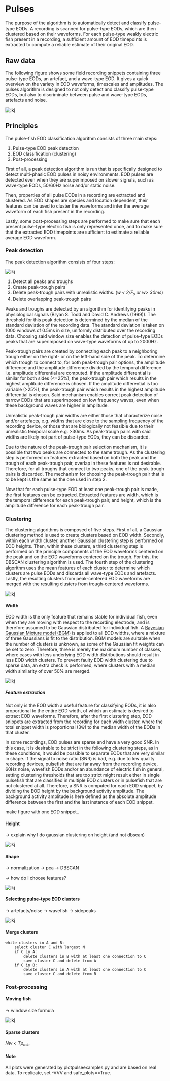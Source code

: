 ﻿# Pulses
The purpose of the algorithm is to automatically detect and classify pulse-type EODs. A recording is scanned for pulse-type EODs, which are then clustered based on their waveforms. For each pulse-type weakly electric fish present in a recording, a sufficient amount of EOD timepoints is extracted to compute a reliable estimate of their original EOD.

## Raw data

The following figure shows some field recording snippets containing three pulse-type EODs, an artefact, and a wave-type EOD. It gives a quick overview on the variety in EOD waveforms, timescales and amplitudes. The pulses algorithm is designed to not only detect and classify pulse-type EODs, but also to discriminate between pulse and wave-type EODs, artefacts and noise.

![lkj](img/EOD_properties.png)

## Principles

The pulse-fish EOD classification algorithm consists of three main steps:
1. Pulse-type EOD peak detection
2. EOD classification (clustering)
3. Post-processing

First of all, a peak detection algorithm is run that is specifically designed to detect multi-phasic EOD pulses in noisy environments. EOD pulses are detected even when they are superimposed on slower signals, such as wave-type EODs, 50/60Hz noise and/or static noise. 

Then, properties of all pulse EODs in a recording are extracted and clustered. As EOD shapes are species and location dependent, their features can be used to cluster the waveforms and infer the average waveform of each fish present in the recording.

Lastly, some post-processing steps are performed to make sure that each present pulse-type electric fish is only represented once, and to make sure that the extracted EOD timepoints are sufficient to estimate a reliable average EOD waveform.

### Peak detection
The peak detection algorithm consists of four steps: 

![lkj](img/peak_detection.png)
1. Detect all peaks and troughs
2. Create peak-trough pairs
3. Delete peak-trough pairs with unrealistic widths. (*w < 2/F<sub>s</sub> or w> 30ms*)
4. Delete overlapping peak-trough pairs

Peaks and troughs are detected by an algorithm for identifying peaks in physiological signals (Bryan S. Todd and David C. Andrews (1999)). The threshold for this peak detection is determined by the median of the standard deviation of the recording data. The standard deviation is taken on 1000 windows of 0.5ms in size, uniformly distributed over the recording data. Choosing said window size enables the detection of pulse-type EODs peaks that are superimposed on wave-type waveforms of up to 2000Hz.

Peak-trough pairs are created by connecting each peak to a neighboring trough either on the right- or on the left-hand side of the peak. To determine which trough to connect to, for both peak-trough pair options, the amplitude difference and the amplitude difference divided by the temporal difference i.e. amplitude differential are computed. If the amplitude differential is similar for both sides (<=25%), the peak-trough pair which results in the highest amplitude difference is chosen. If the amplitude differential is too variable (>25%), the peak-trough pair which results in the highest amplitude differential is chosen. Said mechanism enables correct peak detection of narrow EODs that are superimposed on low frequency waves, even when these background waves are higher in amplitude.

Unrealistic peak-trough pair widths are either those that characterize noise and/or artefacts, e.g. widths that are close to the sampling frequency of the recording device, or those that are biologically not feasible due to their unrealistic temporal scale e.g. >30ms. As peak-trough pairs with said widths are likely not part of pulse-type EODs, they can be discarded.

Due to the nature of the peak-trough pair selection mechanism, it is possible that two peaks are connected to the same trough. As the clustering step is performed on features extracted based on both the peak and the trough of each peak-trough pair, overlap in these features is not desirable. Therefore, for all troughs that connect to two peaks, one of the peak-trough pairs is discarded. The mechanism for choosing the peak-trough pair that is to be kept is the same as the one used in step 2. 

Now that for each pulse-type EOD at least one peak-trough pair is made, the first features can be extracted. Extracted features are width, which is the temporal difference for each peak-trough pair, and height, which is the amplitude difference for each peak-trough pair.

### Clustering

The clustering algorithms is composed of five steps. First of all, a Gaussian clustering method is used to create clusters based on EOD width. Secondly, within each width cluster, another Gaussian clustering step is performed on EOD heights. Then, within these clusters, a third clustering step is performed on the principle components of the EOD waveforms centered on the peak and on the EOD waveforms centered on the trough. For this, the DBSCAN clustering algorithm is used. The fourth step of the clustering algorithm uses the mean features of each cluster to determine which clusters are pulse EODs and discards all wave-type EODs and artefacts. Lastly, the resulting clusters from peak-centered EOD waveforms are merged with the resulting clusters from trough-centered waveforms.

![lkj](img/clustering.png)

#### Width
EOD width is the only feature that remains stable for individual fish, even when they are moving with respect to the recording electrode, and is therefore assumed to be Gaussian distributed for individual fish. 
A <a href="https://scikit-learn.org/stable/modules/generated/sklearn.mixture.BayesianGaussianMixture.html" target="_blank">Bayesian Gaussian Mixture model (BGM)</a> is applied to all EOD widths, where a mixture of three Gaussians is fit to the distribution. BGM models are suitable when the number of clusters is unknown, as some of the Gaussian fit weights can be set to zero. Therefore, three is merely the maximum number of classes, where cases with less underlying EOD width distributions should result in less EOD width clusters. To prevent faulty EOD width clustering due to sparse data, an extra check is performed, where clusters with a median width similarity of over 50% are merged. 

![lkj](img/BGM_width.png)
##### Feature extraction
Not only is the EOD width a useful feature for classifying EODs, it is also proportional to the entire EOD width, of which an estimate is desired to extract EOD waveforms. Therefore, after the first clustering step, EOD snippets are extracted from the recording for each width cluster, where the total snippet width is proportional (3w&#771;) to the median width of the EODs in that cluster.

In some recordings, EOD pulses are sparse and have a very good SNR. In this case, it is desirable to be strict in the following clustering steps, as in these conditions, it would be possible to separate EODs that are very similar in shape. If the signal to noise ratio (SNR) is bad, e.g. due to low quality recording devices, pulsefish that are far away from the recording device, 60Hz noise, wavefish EODs and/or an abundance of electric fish in general, setting clustering thresholds that are too strict might result either in single pulsefish that are classified in multiple EOD clusters or in pulsefish that are not clustered at all. 
Therefore, a SNR is computed for each EOD snippet, by dividing the EOD height by the background activity amplitude. The background activity amplitude is here defined as the absolute amplitude difference between the first and the last instance of each EOD snippet.

make figure with one EOD snippet..

#### Height
-> explain why I do gaussian clustering on height (and not dbscan)

![lkj](img/BGM_height_0.png)

#### Shape

-> normalization
-> pca
-> DBSCAN

-> how do I choose features?

![lkj](img/DBSCAN_trough_w0_h2.png)
#### Selecting pulse-type EOD clusters

-> artefacts/noise
-> wavefish
-> sidepeaks

![lkj](img/EOD_assessment.png)
#### Merge clusters
    while clusters in A and B:
        select cluster C with largest N
        if C in A:
            delete clusters in B with at least one connection to C
            save cluster C and delete from A
        if C in B:
            delete clusters in A with at least one connection to C
            save cluster C and delete from B

### Post-processing
#### Moving fish

-> window size formula

![lkj](img/delete_moving_fish.png)
#### Sparse clusters
*Nw < T&rho;<sub>min</sub>*

#### Note
All plots were generated by plotpulseexamples.py and are based on real data. To replicate, set -VVV and safe_plots==True.